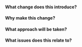 <!-- A good PR:

  - Is small
  - Contains a single change that makes sense in isolation
  - Makes the code better
-->

<!-- A good PR title:

  - Ends the sentence "If applied, this PR will ..."
  - Is less than 50 characters
  - Uses sentence case with no trailing period

Example: Add tournament start notifications
-->

<!-- Before you submit:

You should have reviewed the entire diff line-by-line and know what you're
submitting. If that sounds too hard, your PR is too big.
-->

<!-- If requesting reviews:

It will probably be assumed that you're asking for a full code review. Use
review requests sparingly, or they are likely to be ignored.

If you're after more general guidance, you need to follow up with a comment
indicating what you're after. Often a face-to-face discussion is quicker and
better for this purpose.
-->

#### What change does this introduce?

<!-- Example:

A new type of desktop notification will now be triggered when a tournament
starts. An associated notification preference will also become available.
-->

#### Why make this change?

<!-- Example:

This feature was requested by the product owner. It's designed to combat an
increase in customers failing to actively participate in a tournament's opening
hand.
-->

#### What approach will be taken?

<!-- Example:

The notifications manager will receive some refactoring to alleviate the
maintenance work needed in future. The unmaintained notifications library will
also be replaced with a new one that has gained significant traction.
-->

#### What issues does this relate to?

<!-- Example:

- issue/dev#111
-->